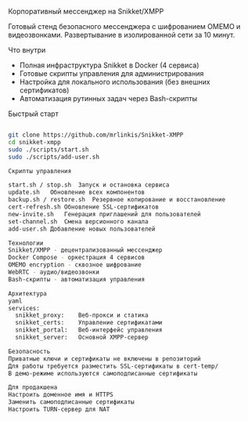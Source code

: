 Корпоративный мессенджер на Snikket/XMPP

Готовый стенд безопасного мессенджера с шифрованием OMEMO и видеозвонками. Развертывание в изолированной сети за 10 минут.

Что внутри

- Полная инфраструктура Snikket в Docker (4 сервиса)
- Готовые скрипты управления для администрирования
- Настройка для локального использования (без внешних сертификатов)
- Автоматизация рутинных задач через Bash-скрипты

Быстрый старт

```bash

git clone https://github.com/mrlinkis/Snikket-XMPP
cd snikket-xmpp
sudo ./scripts/start.sh
sudo ./scripts/add-user.sh

Скрипты управления

start.sh / stop.sh	Запуск и остановка сервиса
update.sh	Обновление всех компонентов
backup.sh / restore.sh	Резервное копирование и восстановление
cert-refresh.sh	Обновление SSL-сертификатов
new-invite.sh	Генерация приглашений для пользователей
set-channel.sh	Смена версионного канала
add-user.sh	Добавление новых пользователей

Технологии
Snikket/XMPP - децентрализованный мессенджер
Docker Compose - оркестрация 4 сервисов
OMEMO encryption - сквозное шифрование
WebRTC - аудио/видеозвонки
Bash-скрипты - автоматизация управления

Архитектура
yaml
services:
  snikket_proxy:    Веб-прокси и статика
  snikket_certs:    Управление сертификатами
  snikket_portal:   Веб-интерфейс управления
  snikket_server:   Основной XMPP-сервер

Безопасность
Приватные ключи и сертификаты не включены в репозиторий
Для работы требуется разместить SSL-сертификаты в cert-temp/
В демо-режиме используются самоподписанные сертификаты

Для продакшена
Настроить доменное имя и HTTPS
Заменить самоподписанные сертификаты
Настроить TURN-сервер для NAT
